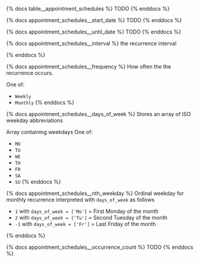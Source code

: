 {% docs table__appointment_schedules %}
TODO
{% enddocs %}

{% docs appointment_schedules__start_date %}
TODO
{% enddocs %}

{% docs appointment_schedules__until_date %}
TODO
{% enddocs %}

{% docs appointment_schedules__interval %}
the recurrence interval


{% enddocs %}

{% docs appointment_schedules__frequency %}
How often the the recurrence occurs.

One of:
- `Weekly`
- `Monthly`
{% enddocs %}

{% docs appointment_schedules__days_of_week %}
Stores an array of ISO weekday abbreviations

Array containing weekdays
One of: 
- `MO`
- `TU`
- `WE`
- `TH`
- `FR`
- `SA`
- `SU`
{% enddocs %}

{% docs appointment_schedules__nth_weekday %}
Ordinal weekday for monthly recurrence interpreted with `days_of_week` as follows
- `1` with `days_of_week = ['Mo']` =  First Monday of the month
- `2` with `days_of_week = ['Tu']` =  Second Tuesday of the month
- `-1` with `days_of_week = ['Fr']` = Last Friday of the month

{% enddocs %}

{% docs appointment_schedules__occurrence_count %}
TODO
{% enddocs %}
